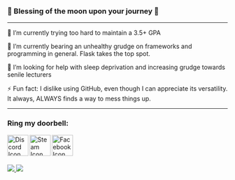 ### 🧿 Blessing of the moon upon your journey 🧿
<hr>

🔭 I’m currently trying too hard to maintain a 3.5+ GPA

🌱 I’m currently bearing an unhealthy grudge on frameworks and programming in general. Flask takes the top spot.

🤔 I’m looking for help with sleep deprivation and increasing grudge towards senile lecturers

⚡ Fun fact: I dislike using GitHub, even though I can appreciate its versatility. It always, ALWAYS finds a way to mess things up.

<hr>

### Ring my doorbell:
<div>
  <img align="left" alt="Discord Icon" width="48px" src="https://img.icons8.com/fluent/48/000000/discord-new-logo.png"/>
  <img align="left" alt="Steam Icon" width="48px" src="https://img.icons8.com/fluent/48/000000/steam.png"/>
  <img align="left" alt="Facebook Icon" width="48px" src="https://img.icons8.com/fluent/48/000000/facebook-new.png"/>
  
  <br>
  <br>
  <br>
  <br>
</div>

<div>
  <a href="">
    <img src="https://github-readme-stats.vercel.app/api?username=FXLJA&include_all_commits=true&show_icons=true&count_private=true&theme=react">
  </a>
  <a href="">
    <img src="https://github-readme-stats.vercel.app/api/top-langs/?username=FXLJA&langs_count=8&exclude_repo=hrd-biemers&hide=batchfile,shaderlab,hlsl&layout=compact&theme=react">
  </a>	
</div>
